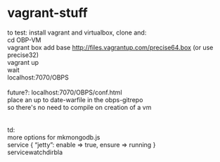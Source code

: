 vagrant-stuff
=============
to test: install vagrant and virtualbox, clone and:<br>
 cd OBP-VM<br>
 vagrant box add base http://files.vagrantup.com/precise64.box (or use precise32)<br>
 vagrant up<br>
 wait<br>
 localhost:7070/OBPS<br>
<br>
future?: localhost:7070/OBPS/conf.html<br>
place an up to date-warfile in the obps-gitrepo<br>
so there's no need to compile on creation of a vm<br>
<br>
<br>
td:<br>
 more options for mkmongodb.js<br>
 service { “jetty”: enable => true, ensure => running }<br>
  servicewatchdirbla<br>
